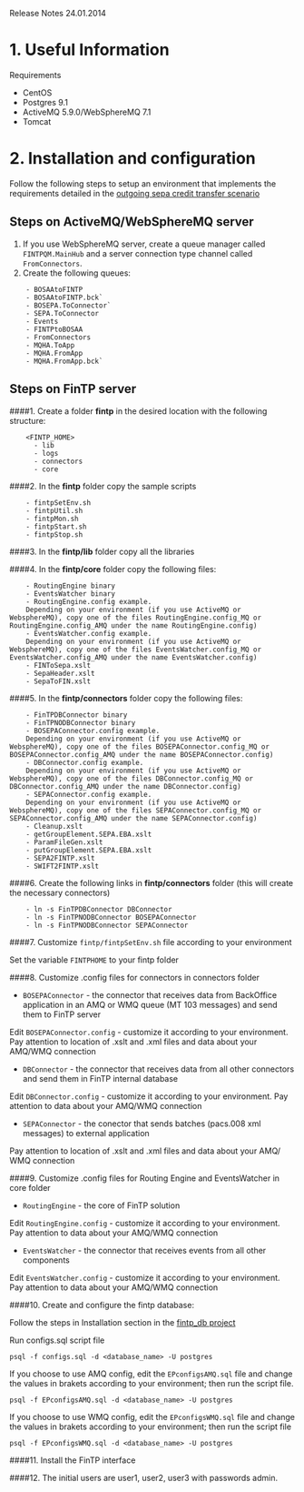 Release Notes 24.01.2014

# 1. Useful Information

Requirements

- CentOS
- Postgres 9.1
- ActiveMQ  5.9.0/WebSphereMQ 7.1
- Tomcat 

# 2. Installation and configuration

Follow the following steps to setup an environment that implements the requirements detailed in the [outgoing sepa credit transfer scenario](http://www.fintp.org/releases/fintp-usage-scenarios/scenario-outgoing-sepa-credit-transfer/)

## Steps on ActiveMQ/WebSphereMQ server

1. If you use WebSphereMQ server, create a queue manager called `FINTPQM.MainHub` and a server connection type channel called `FromConnectors`.
2. Create the following queues:

```
    - BOSAAtoFINTP
    - BOSAAtoFINTP.bck`
    - BOSEPA.ToConnector`
    - SEPA.ToConnector
    - Events
    - FINTPtoBOSAA
    - FromConnectors
    - MQHA.ToApp
    - MQHA.FromApp
    - MQHA.FromApp.bck`
```

## Steps on FinTP server

####1. Create a folder **fintp** in the desired location with the following structure:

```
    <FINTP_HOME>
      - lib
      - logs
      - connectors
      - core
```

####2. In the **fintp** folder copy the sample scripts

```
    - fintpSetEnv.sh
    - fintpUtil.sh
    - fintpMon.sh
    - fintpStart.sh
    - fintpStop.sh 
```

####3. In the **fintp/lib** folder copy all the libraries 

####4. In the **fintp/core** folder copy the following files:

```
    - RoutingEngine binary
    - EventsWatcher binary
    - RoutingEngine.config example. 
    Depending on your environment (if you use ActiveMQ or WebsphereMQ), copy one of the files RoutingEngine.config_MQ or RoutingEngine.config_AMQ under the name RoutingEngine.config)
    - EventsWatcher.config example. 
    Depending on your environment (if you use ActiveMQ or WebsphereMQ), copy one of the files EventsWatcher.config_MQ or EventsWatcher.config_AMQ under the name EventsWatcher.config)
    - FINToSepa.xslt
    - SepaHeader.xslt
    - SepaToFIN.xslt
```

####5. In the **fintp/connectors** folder copy the following files:

```
    - FinTPDBConnector binary
    - FinTPNODBConnector binary
    - BOSEPAConnector.config example.
    Depending on your environment (if you use ActiveMQ or WebsphereMQ), copy one of the files BOSEPAConnector.config_MQ or BOSEPAConnector.config_AMQ under the name BOSEPAConnector.config)
    - DBConnector.config example. 
    Depending on your environment (if you use ActiveMQ or WebsphereMQ), copy one of the files DBConnector.config_MQ or DBConnector.config_AMQ under the name DBConnector.config)
    - SEPAConnector.config example.
    Depending on your environment (if you use ActiveMQ or WebsphereMQ), copy one of the files SEPAConnector.config_MQ or SEPAConnector.config_AMQ under the name SEPAConnector.config)
    - Cleanup.xslt
    - getGroupElement.SEPA.EBA.xslt 
    - ParamFileGen.xslt
    - putGroupElement.SEPA.EBA.xslt
    - SEPA2FINTP.xslt
    - SWIFT2FINTP.xslt
```

####6. Create the following links in **fintp/connectors** folder (this will create the necessary connectors)

```
    - ln -s FinTPDBConnector DBConnector
    - ln -s FinTPNODBConnector BOSEPAConnector
    - ln -s FinTPNODBConnector SEPAConnector
````

####7. Customize `fintp/fintpSetEnv.sh` file according to your environment

Set the variable `FINTPHOME` to your fintp folder

####8. Customize .config files for connectors in connectors folder

- `BOSEPAConnector` - the connector that receives data from BackOffice application in an AMQ or WMQ queue (MT 103 messages)  and send them to FinTP server

Edit `BOSEPAConnector.config` - customize it according to your environment. 
Pay attention to location of .xslt and .xml files and data about your AMQ/WMQ connection

- `DBConnector` - the connector that receives data from all other connectors and send them in FinTP internal database

Edit `DBConnector.config` - customize it according to your environment. 
Pay attention to data about your AMQ/WMQ connection

- `SEPAConnector` - the conector that sends batches  (pacs.008 xml messages) to external application

Pay attention to location of .xslt and .xml files and data about your AMQ/ WMQ connection


####9. Customize .config files for Routing Engine and EventsWatcher in core folder

- `RoutingEngine` - the core of FinTP solution

Edit `RoutingEngine.config` - customize it according to your environment. 
Pay attention to data about your AMQ/WMQ connection

- `EventsWatcher` - the connector that receives events from all other components 

Edit `EventsWatcher.config` - customize it according to your environment. 
Pay attention to data about your AMQ/WMQ connection

####10. Create and configure the  fintp database:

Follow the steps in Installation section in the [fintp_db project](https://github.com/FinTP/fintp_db/README.md)

Run configs.sql script file

    psql -f configs.sql -d <database_name> -U postgres

If you choose to use AMQ config, edit the `EPconfigsAMQ.sql` file and change the values in brakets according to your environment; then run the script file.

    psql -f EPconfigsAMQ.sql -d <database_name> -U postgres

If you choose to use WMQ config, edit the `EPconfigsWMQ.sql` file and change the values in brakets according to your environment; then run the script file

    psql -f EPconfigsWMQ.sql -d <database_name> -U postgres

####11. Install the FinTP interface

####12. The initial users are user1, user2, user3 with passwords admin.
